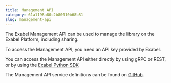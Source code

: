 ```yaml
---
title: Management API
category: 61a1198a80c2b80010b68b81
slug: management-api
---
```

The Exabel Management API can be used to manage the library on the Exabel Platform, including sharing. 

To access the Management API, you need an API key provided by Exabel.

You can access the Management API either directly by using gRPC or REST, or by using the [Exabel Python SDK](https://pypi.org/project/exabel-data-sdk/)

The Management API service definitions can be found on [GitHub](https://github.com/Exabel/api/tree/master/exabel/api/management/v1).
